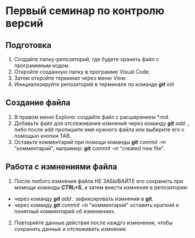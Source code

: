 # Первый семинар по контролю версий
## Подготовка
1. Создайте папку-репозиторий, где будете хранить файл с программным кодом.
2. Откройте созданную папку в программе Visual Code.
3. Затем откройте терминал через меню View.
4. Инициализируйте репозиторий в терминале по команде ***git*** *init*
## Создание файла
1. В правом меню Explorer создайте файл с расширением *.md.
2. Добавьте файл для отслеживания измнений через команду ***git*** *add .*, либо после add пропишите имя нужного файла или выберите его с помощью кнопки TAB.
3. Оставьте комментарий при помощи команды ***git*** *commit -m* "комментарий", например: ***git*** *commit -m* "created new file".
## Работа с измнениями файла 
1. После любого измнения файла НЕ ЗАБЫВАЙТЕ его сохранить при момощи команды **CTRL+S**, а затем внести измнения в репозитории:
* через команду  ***git*** *add .* зафиксировать измнения в **git**.
* через команду ***git*** *commit -m* "комментарий" оставить краткий и понятный комментарий об изменениях.
2. Повторяйте данные действия после каждго изменения, чтобы сохранить данные и отслеживать измнения. 